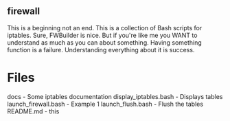 ## firewall

This is a beginning not an end. This is a collection of Bash scripts for iptables. Sure, FWBuilder is nice. But if you're like me you WANT to understand as much as you can about something. Having something function is a failure. Understanding everything about it is success.

# Files

docs - Some iptables documentation
display_iptables.bash - Displays tables
launch_firewall.bash - Example 1
launch_flush.bash - Flush the tables
README.md - this
